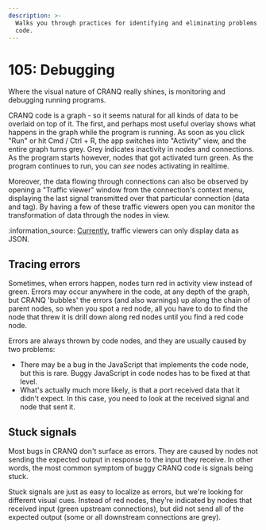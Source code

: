 ```yaml
---
description: >-
  Walks you through practices for identifying and eliminating problems in the
  code.
---
```


# 105: Debugging

Where the visual nature of CRANQ really shines, is monitoring and debugging running programs.

CRANQ code is a graph - so it seems natural for all kinds of data to be overlaid on top of it. The first, and perhaps most useful overlay shows what happens in the graph while the program is running. As soon as you click "Run" or hit Cmd / Ctrl + R, the app switches into "Activity" view, and the entire graph turns grey. Grey indicates inactivity in nodes and connections. As the program starts however, nodes that got activated turn green. As the program continues to run, you can _see_ nodes activating in realtime.

Moreover, the data flowing through connections can also be observed by opening a "Traffic viewer" window from the connection's context menu, displaying the last signal transmitted over that particular connection (data and tag). By having a few of these traffic viewers open you can monitor the transformation of data through the nodes in view.

:information\_source: [Currently](../../../roadmap.md#types-traffic-viewers), traffic viewers can only display data as JSON.

## Tracing errors

Sometimes, when errors happen, nodes turn red in activity view instead of green. Errors may occur anywhere in the code, at any depth of the graph, but CRANQ 'bubbles' the errors (and also warnings) up along the chain of parent nodes, so when you spot a red node, all you have to do to find the node that threw it is drill down along red nodes until you find a red code node.

Errors are always thrown by code nodes, and they are usually caused by two problems:

* There may be a bug in the JavaScript that implements the code node, but this is rare. Buggy JavaScript in code nodes has to be fixed at that level.
* What's actually much more likely, is that a port received data that it didn't expect. In this case, you need to look at the received signal and node that sent it.

## Stuck signals

Most bugs in CRANQ don't surface as errors. They are caused by nodes not sending the expected output in response to the input they receive. In other words, the most common symptom of buggy CRANQ code is signals being stuck.

Stuck signals are just as easy to localize as errors, but we're looking for different visual cues. Instead of red nodes, they're indicated by nodes that received input (green upstream connections), but did not send all of the expected output (some or all downstream connections are grey).
